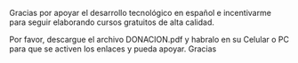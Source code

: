Gracias por apoyar el desarrollo tecnológico en español
e incentivarme para seguir elaborando cursos gratuitos 
de alta calidad.

Por favor, descargue el archivo DONACION.pdf y habralo
en su Celular o PC para que se activen los enlaces y pueda apoyar. 
Gracias
